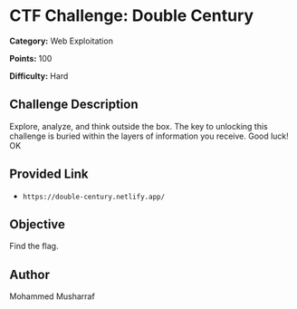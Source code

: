 # CTF Challenge: Double Century

**Category:** Web Exploitation

**Points:** 100 

**Difficulty:** Hard 

## Challenge Description

Explore, analyze, and think outside the box. The key to unlocking this challenge is buried within the layers of information you receive. Good luck! OK 

## Provided Link

- `https://double-century.netlify.app/` 

## Objective

Find the flag. 


## Author
Mohammed Musharraf




